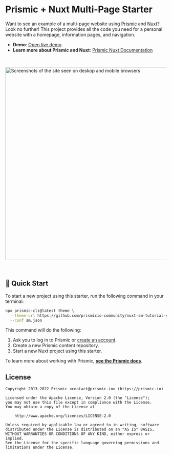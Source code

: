 # Prismic + Nuxt Multi-Page Starter

Want to see an example of a multi-page website using [Prismic][prismic] and [Nuxt][nuxt]? Look no further! This project provides all the code you need for a personal website with a homepage, information pages, and navigation.

- **Demo**: [Open live demo][live-demo]
- **Learn more about Prismic and Nuxt**: [Prismic Nuxt Documentation][prismic-docs]

&nbsp;

<img src="https://user-images.githubusercontent.com/8601064/162544635-2fd1cff4-9fae-4e08-a68f-52d82f066835.png" alt="Screenshots of the site seen on deskop and mobile browsers" width="600" />

&nbsp;

## 🚀 Quick Start

To start a new project using this starter, run the following command in your terminal:

```sh
npx prismic-cli@latest theme \
  --theme-url https://github.com/prismicio-community/nuxt-sm-tutorial-series \
  --conf sm.json
```

This command will do the following:

1. Ask you to log in to Prismic or [create an account][prismic-sign-up].
2. Create a new Prismic content repository.
3. Start a new Nuxt project using this starter.

To learn more about working with Prismic, [**see the Prismic docs**][prismic-docs].

## License

```
Copyright 2013-2022 Prismic <contact@prismic.io> (https://prismic.io)

Licensed under the Apache License, Version 2.0 (the "License");
you may not use this file except in compliance with the License.
You may obtain a copy of the License at

    http://www.apache.org/licenses/LICENSE-2.0

Unless required by applicable law or agreed to in writing, software
distributed under the License is distributed on an "AS IS" BASIS,
WITHOUT WARRANTIES OR CONDITIONS OF ANY KIND, either express or implied.
See the License for the specific language governing permissions and
limitations under the License.
```

[prismic]: https://prismic.io/
[prismic-docs]: https://prismic.io/docs/technologies/nuxt
[prismic-sign-up]: https://prismic.io/dashboard/signup
[nuxt]: https://nuxtjs.org/
[live-demo]: https://nuxt-tutorial-series.netlify.app/
